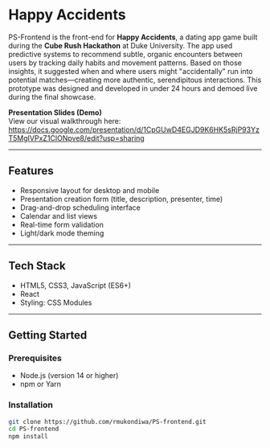 # Happy Accidents

PS-Frontend is the front-end for **Happy Accidents**, a dating app game built during the **Cube Rush Hackathon** at Duke University. The app used predictive systems to recommend subtle, organic encounters between users by tracking daily habits and movement patterns. Based on those insights, it suggested when and where users might "accidentally" run into potential matches—creating more authentic, serendipitous interactions. This prototype was designed and developed in under 24 hours and demoed live during the final showcase.

**Presentation Slides (Demo)**  
View our visual walkthrough here:  
https://docs.google.com/presentation/d/1CpGUwD4EGJD9K6HK5sRjP93YzT5MgIVPxZ1CIONpve8/edit?usp=sharing

---

## Features

- Responsive layout for desktop and mobile
- Presentation creation form (title, description, presenter, time)
- Drag-and-drop scheduling interface
- Calendar and list views
- Real-time form validation
- Light/dark mode theming

---

## Tech Stack

- HTML5, CSS3, JavaScript (ES6+)
- React
- Styling: CSS Modules

---

## Getting Started

### Prerequisites

- Node.js (version 14 or higher)
- npm or Yarn

### Installation

```bash
git clone https://github.com/rmukondiwa/PS-frontend.git
cd PS-frontend
npm install
